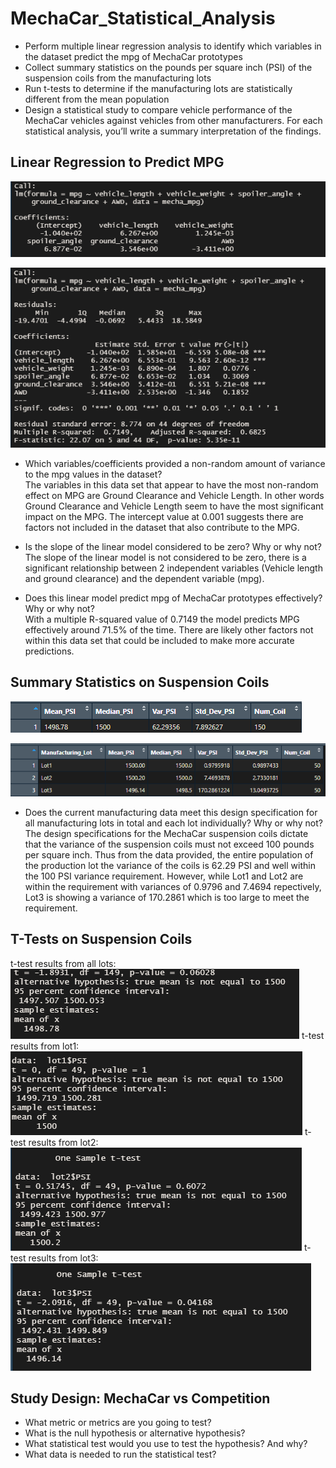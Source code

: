 # MechaCar_Statistical_Analysis

 - Perform multiple linear regression analysis to identify which variables in the dataset predict the mpg of MechaCar prototypes
 - Collect summary statistics on the pounds per square inch (PSI) of the suspension coils from the manufacturing lots
 - Run t-tests to determine if the manufacturing lots are statistically different from the mean population
 - Design a statistical study to compare vehicle performance of the MechaCar vehicles against vehicles from other manufacturers. For each statistical analysis, you’ll write a summary interpretation of the findings.

## Linear Regression to Predict MPG

![ mpgLineReg](img/mpgLineReg.PNG)

![ mpgSummary](img/mpgSummary.PNG)

 - Which variables/coefficients provided a non-random amount of variance to the mpg values in the dataset? <br/>
The variables in this data set that appear to have the most non-random effect on MPG are Ground Clearance and Vehicle Length.  In other words Ground Clearance and Vehicle Length seem to have the most significant impact on the MPG. The intercept value at 0.001 suggests there are factors not included in the dataset that also contribute to the MPG.

 - Is the slope of the linear model considered to be zero? Why or why not? <br/>
The slope of the linear model is not considered to be zero, there is a significant relationship between 2 independent variables (Vehicle length and ground clearance) and the dependent variable (mpg).

 - Does this linear model predict mpg of MechaCar prototypes effectively? Why or why not? <br/>
With a multiple R-squared value of 0.7149 the model predicts MPG effectively around 71.5% of the time. There are likely other factors not within this data set that could be included to make more accurate predictions.

## Summary Statistics on Suspension Coils

![ total_summary_table](img/total_summary_table.PNG)

![ lot_summary_table](img/lot_summary_table.PNG)

 - Does the current manufacturing data meet this design specification for all manufacturing lots in total and each lot individually? Why or why not?<br/>
The design specifications for the MechaCar suspension coils dictate that the variance of the suspension coils must not exceed 100 pounds per square inch. Thus from the data provided, the entire population of the production lot the variance of the coils is 62.29 PSI and well within the 100 PSI variance requirement. However, while Lot1 and Lot2 are within the requirement with variances of 0.9796 and 7.4694 repectively, Lot3 is showing a variance of 170.2861 which is too large to meet the requirement.

## T-Tests on Suspension Coils

t-test results from all lots:<br/>
![ t_test1](img/t_test1.PNG)
t-test results from lot1:<br/>
![ lot1_t_test](img/lot1_t_test.PNG)
t-test results from lot2:<br/>
![ lot2_t_test](img/lot2_t_test.PNG)
t-test results from lot3:<br/>
![ lot3_t_test](img/lot3_t_test.PNG)


## Study Design: MechaCar vs Competition

 - What metric or metrics are you going to test?
 - What is the null hypothesis or alternative hypothesis?
 - What statistical test would you use to test the hypothesis? And why?
 - What data is needed to run the statistical test?